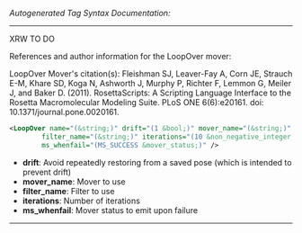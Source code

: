 <!-- THIS IS AN AUTOGENERATED FILE: Don't edit it directly, instead change the schema definition in the code itself. -->

_Autogenerated Tag Syntax Documentation:_

---
XRW TO DO

References and author information for the LoopOver mover:

LoopOver Mover's citation(s):
Fleishman SJ, Leaver-Fay A, Corn JE, Strauch E-M, Khare SD, Koga N, Ashworth J, Murphy P, Richter F, Lemmon G, Meiler J, and Baker D.  (2011).  RosettaScripts: A Scripting Language Interface to the Rosetta Macromolecular Modeling Suite.  PLoS ONE 6(6):e20161.  doi: 10.1371/journal.pone.0020161.

```xml
<LoopOver name="(&string;)" drift="(1 &bool;)" mover_name="(&string;)"
        filter_name="(&string;)" iterations="(10 &non_negative_integer;)"
        ms_whenfail="(MS_SUCCESS &mover_status;)" />
```

-   **drift**: Avoid repeatedly restoring from a saved pose (which is intended to prevent drift)
-   **mover_name**: Mover to use
-   **filter_name**: Filter to use
-   **iterations**: Number of iterations
-   **ms_whenfail**: Mover status to emit upon failure

---
